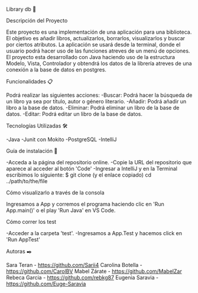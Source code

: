 Library db 📖

Descripción del Proyecto

Este proyecto es una implementación de una aplicación para una biblioteca. El objetivo es añadir libros, actualizarlos, borrarlos, visualizarlos y buscar por ciertos atributos.
La aplicación se usará desde la terminal, donde el usuario podrá hacer uso de las funciones atreves de un menú de opciones.
El proyecto esta desarrollado con Java haciendo uso de la estructura Modelo, Vista, Controlador y obtendrá los datos de la librería
atreves de una conexión a la base de datos en postgres.

Funcionalidades 📋

Podrá realizar las siguientes acciones:
-Buscar: Podrá hacer la búsqueda de un libro ya sea por título, autor o género literario.
-Añadir: Podrá añadir un libro a la base de datos.
-Eliminar: Podrá eliminar un libro de la base de datos.
-Editar: Podrá editar un libro de la base de datos.

Tecnologías Utilizadas 🛠️

-Java
-Junit con Mokito
-PostgreSQL
-IntelliJ

Guía de instalación 🔧

-Acceda a la página del repositorio online.
-Copie la URL del repositorio que aparece al acceder al botón 'Code'
-Ingresar a IntelliJ y en la Terminal escribimos lo siguiente: $ git clone (y el enlace copiado) cd ../path/to/the/file

Cómo visualizarlo a través de la consola

Ingresamos a App y corremos el programa haciendo clic en 'Run App.main()' o el play 'Run Java' en VS Code.

Cómo correr los test

-Acceder a la carpeta 'test'.
-Ingresamos a App.Test y hacemos click en 'Run AppTest'

Autoras ✒️

Sara Teran - https://github.com/Sarii4
Carolina Botella -  https://github.com/CarolBV
Mabel Zárate - https://github.com/MabelZar
Rebeca Garcia - https://github.com/rebkg87
Eugenia Saravia -https://github.com/Euge-Saravia
